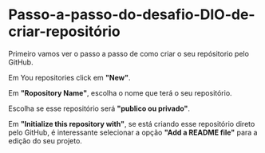 # Passo-a-passo-do-desafio-DIO-de-criar-repositório
Primeiro vamos ver o passo a passo de como criar o seu repósitorio pelo GitHub.<p>
Em You repositories click em **"New"**.<p>
Em **"Ropository Name"**, escolha o nome que terá o seu repositório.<p>
Escolha se esse repositório será **"publico ou privado"**.<p>
Em **"Initialize this repository with"**, se está criando esse repositório direto pelo GitHub, é interessante selecionar a opção **"Add a README file"** para a edição do seu projeto.
